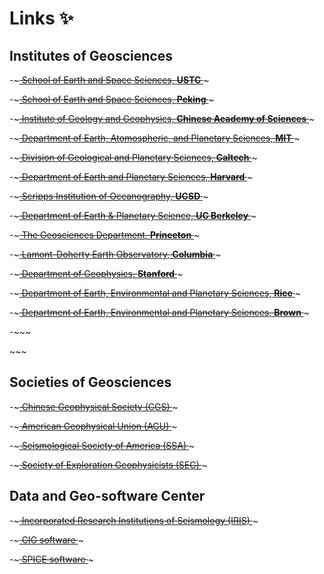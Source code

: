 # Links ✨



## Institutes of Geosciences

-~~~<a class="link-university" href="http://ess.ustc.edu.cn/">
School of Earth and Space Sciences, <strong>USTC</strong>
</a>~~~


-~~~<a class="link-university" href="https://geophy.pku.edu.cn/">
School of Earth and Space Sciences, <strong>Peking</strong>
</a>~~~

-~~~<a class="link-university" href="http://www.igg.cas.cn/">
Institute of Geology and Geophysics, <strong>Chinese Academy of Sciences</strong>
</a>~~~

-~~~<a class="link-university" href="https://eapsweb.mit.edu/">
Department of Earth, Atomospheric, and Planetary Sciences, <strong>MIT</strong>
</a>~~~

-~~~<a class="link-university" href="https://www.gps.caltech.edu/">
Division of Geological and Planetary Sciences, <strong>Caltech</strong>
</a>~~~

-~~~<a class="link-university" href="https://eps.harvard.edu/">
Department of Earth and Planetary Sciences, <strong>Harvard</strong>
</a>~~~

-~~~<a class="link-university" href="https://scripps.ucsd.edu/">
Scripps Institution of Oceanography, <strong>UCSD</strong>
</a>~~~

-~~~<a class="link-university" href="http://eps.berkeley.edu/">
Department of Earth & Planetary Science, <strong>UC Berkeley</strong>
</a>~~~

-~~~<a class="link-university" href="https://geosciences.princeton.edu/">
The Geosciences Department, <strong>Princeton</strong>
</a>~~~

-~~~<a class="link-university" href="https://lamont.columbia.edu/">
Lamont-Doherty Earth Observatory, <strong>Columbia</strong>
</a>~~~

-~~~<a class="link-university" href="https://earth.stanford.edu/">
Department of Geophysics, <strong>Stanford</strong>
</a>~~~

-~~~<a class="link-university" href="https://earthscience.rice.edu/">
Department of Earth, Environmental and Planetary Sciences, <strong>Rice</strong>
</a>~~~

-~~~<a class="link-university" href="https://www.brown.edu/academics/earth-environmental-planetary-sciences/">
Department of Earth, Environmental and Planetary Sciences, <strong>Brown</strong>
</a>~~~

-~~~<a class="link-university" href="">

</a>~~~




## Societies of Geosciences

-~~~<a class="link-university" href="http://www.cgscgs.org.cn/">
Chinese Geophysical Society (CGS)
</a>~~~

-~~~<a class="link-university" href="https://www.agu.org/">
American Geophysical Union (AGU)
</a>~~~

-~~~<a class="link-university" href="https://www.seismosoc.org/">
Seismological Society of America (SSA)
</a>~~~

-~~~<a class="link-university" href="https://seg.org/">
Society of Exploration Geophysicists (SEG)
</a>~~~




<!-- ###########################################
     ###### Data and Geo-software Center #######
     ########################################### -->


## Data and Geo-software Center

-~~~<a class="link-university" href="https://www.iris.edu/hq/">
Incorporated Research Institutions of Seismology (IRIS)
</a>~~~

-~~~<a class="link-university" href="https://geodynamics.org/cig/software/">
CIG software
</a>~~~

-~~~<a class="link-university" href="http://www.spice-rtn.org/">
SPICE software
</a>~~~

